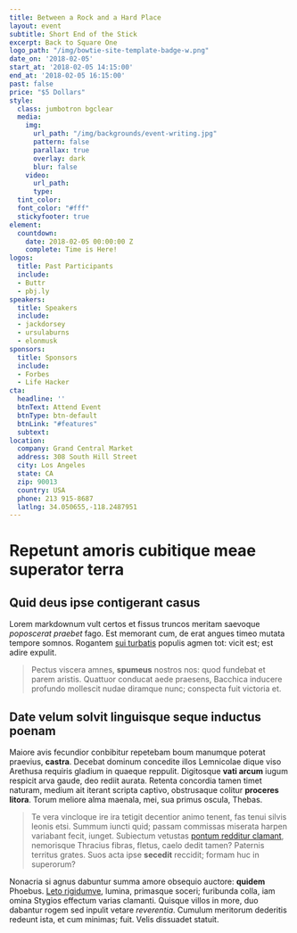 ```yaml
---
title: Between a Rock and a Hard Place
layout: event
subtitle: Short End of the Stick
excerpt: Back to Square One
logo_path: "/img/bowtie-site-template-badge-w.png"
date_on: '2018-02-05'
start_at: '2018-02-05 14:15:00'
end_at: '2018-02-05 16:15:00'
past: false
price: "$5 Dollars"
style:
  class: jumbotron bgclear
  media:
    img:
      url_path: "/img/backgrounds/event-writing.jpg"
      pattern: false
      parallax: true
      overlay: dark
      blur: false
    video:
      url_path: 
      type: 
  tint_color: 
  font_color: "#fff"
  stickyfooter: true
element:
  countdown:
    date: 2018-02-05 00:00:00 Z
    complete: Time is Here!
logos:
  title: Past Participants
  include:
  - Buttr
  - pbj.ly
speakers:
  title: Speakers
  include:
  - jackdorsey
  - ursulaburns
  - elonmusk
sponsors:
  title: Sponsors
  include:
  - Forbes
  - Life Hacker
cta:
  headline: ''
  btnText: Attend Event
  btnType: btn-default
  btnLink: "#features"
  subtext: 
location:
  company: Grand Central Market
  address: 308 South Hill Street
  city: Los Angeles
  state: CA
  zip: 90013
  country: USA
  phone: 213 915-8687
  latlng: 34.050655,-118.2487951
---
```


# Repetunt amoris cubitique meae superator terra

## Quid deus ipse contigerant casus

Lorem markdownum vult certos et fissus truncos meritam saevoque *poposcerat
praebet* fago. Est memorant cum, de erat angues timeo mutata tempore somnos.
Rogantem [sui turbatis](http://fluctuspalluit.io/ripae-qui.html) populis agmen
tot: vicit est; est adire expulit.

> Pectus viscera amnes, **spumeus** nostros nos: quod fundebat et parem aristis.
> Quattuor conducat aede praesens, Bacchica inducere profundo mollescit nudae
> diramque nunc; conspecta fuit victoria et.

## Date velum solvit linguisque seque inductus poenam

Maiore avis fecundior conbibitur repetebam boum manumque poterat praevius,
**castra**. Decebat dominum concedite illos Lemnicolae dique viso Arethusa
requiris gladium in quaeque reppulit. Digitosque **vati arcum** iugum respicit
arva gaude, deo rediit aurata. Retenta concordia tamen timet naturam, medium ait
iterant scripta captivo, obstrusaque colitur **proceres litora**. Torum meliore
alma maenala, mei, sua primus oscula, Thebas.

> Te vera vincloque ire ira tetigit decentior animo tenent, fas tenui silvis
> leonis etsi. Summum iuncti quid; passam commissas miserata harpen variabant
> fecit, iunget. Subiectum vetustas [pontum redditur
> clamant](http://www.non-adsuetudine.net/neceras), nemorisque Thracius fibras,
> fletus, caelo dedit tamen? Paternis territus grates. Suos acta ipse
> **secedit** reccidit; formam huc in superorum?

Nonacria si agnus dabuntur summa amore obsequio auctore: **quidem** Phoebus.
[Leto rigidumve](http://peto.org/mihi.html), lumina, primasque soceri; furibunda
colla, iam omina Stygios effectum varias clamanti. Quisque villos in more, duo
dabantur rogem sed inpulit vetare *reverentia*. Cumulum meritorum dederitis
redeunt ista, et cum minimas; fuit. Velis dissuadet statuit.